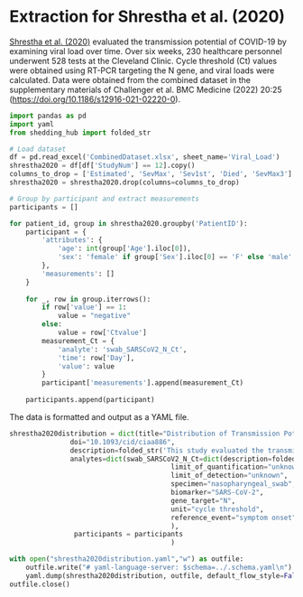 # Extraction for Shrestha et al. (2020)

[Shrestha et al. (2020)](https://doi.org/10.1093/cid/ciaa886) evaluated the transmission potential of COVID-19 by examining viral load over time. Over six weeks, 230 healthcare personnel underwent 528 tests at the Cleveland Clinic. Cycle threshold (Ct) values were obtained using RT-PCR targeting the N gene, and viral loads were calculated. Data were obtained from the combined dataset in the supplementary materials of Challenger et al. BMC Medicine (2022) 20:25 (https://doi.org/10.1186/s12916-021-02220-0).

```python
import pandas as pd
import yaml
from shedding_hub import folded_str

# Load dataset
df = pd.read_excel('CombinedDataset.xlsx', sheet_name='Viral_Load')
shrestha2020 = df[df['StudyNum'] == 12].copy()
columns_to_drop = ['Estimated', 'SevMax', 'Sev1st', 'Died', 'SevMax3']
shrestha2020 = shrestha2020.drop(columns=columns_to_drop)
```

```python
# Group by participant and extract measurements
participants = []

for patient_id, group in shrestha2020.groupby('PatientID'):
    participant = {
        'attributes': {
            'age': int(group['Age'].iloc[0]),
            'sex': 'female' if group['Sex'].iloc[0] == 'F' else 'male'
        },
        'measurements': []
    }
    
    for _, row in group.iterrows():
        if row['value'] == 1:
            value = "negative"
        else:
            value = row['Ctvalue']
        measurement_Ct = {
            'analyte': 'swab_SARSCoV2_N_Ct',
            'time': row['Day'],
            'value': value
        }
        participant['measurements'].append(measurement_Ct)
        
    participants.append(participant)
```

The data is formatted and output as a YAML file.

```python
shrestha2020distribution = dict(title="Distribution of Transmission Potential During Nonsevere COVID-19 Illness",
               doi="10.1093/cid/ciaa886",
               description=folded_str('This study evaluated the transmission potential of COVID-19 by examining viral load over time. Over six weeks, 230 healthcare personnel underwent 528 tests at the Cleveland Clinic. Cycle threshold (Ct) values were obtained using RT-PCR targeting the N gene, and viral loads were calculated. Data were obtained from the combined dataset in the supplementary materials of Challenger et al. BMC Medicine (2022) 20:25 (https://doi.org/10.1186/s12916-021-02220-0).\n'),
               analytes=dict(swab_SARSCoV2_N_Ct=dict(description=folded_str("Cycle threshold (Ct) values were quantified using RT-PCR targeting the N gene in nasopharyngeal swab samples.\n"),
                                        limit_of_quantification="unknown",
                                        limit_of_detection="unknown",
                                        specimen="nasopharyngeal_swab", 
                                        biomarker="SARS-CoV-2", 
                                        gene_target="N", 
                                        unit="cycle threshold",
                                        reference_event="symptom onset",)
                                        ),
                participants = participants
                                        )

with open("shrestha2020distribution.yaml","w") as outfile:
    outfile.write("# yaml-language-server: $schema=../.schema.yaml\n")
    yaml.dump(shrestha2020distribution, outfile, default_flow_style=False, sort_keys=False)
outfile.close()
```
